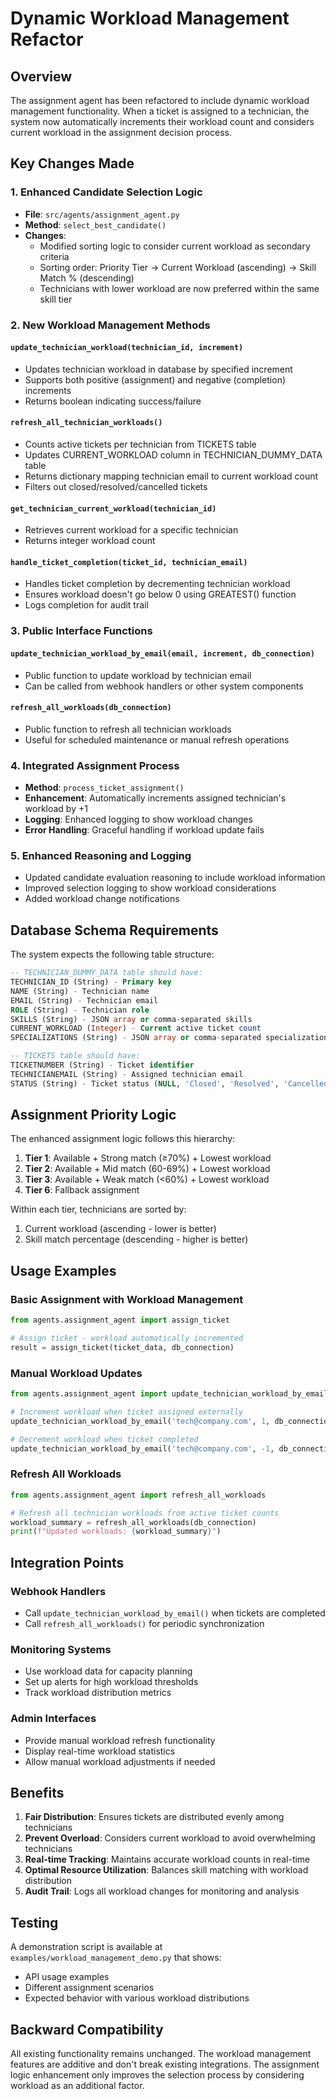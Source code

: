 # Dynamic Workload Management Refactor

## Overview
The assignment agent has been refactored to include dynamic workload management functionality. When a ticket is assigned to a technician, the system now automatically increments their workload count and considers current workload in the assignment decision process.

## Key Changes Made

### 1. Enhanced Candidate Selection Logic
- **File**: `src/agents/assignment_agent.py`
- **Method**: `select_best_candidate()`
- **Changes**: 
  - Modified sorting logic to consider current workload as secondary criteria
  - Sorting order: Priority Tier → Current Workload (ascending) → Skill Match % (descending)
  - Technicians with lower workload are now preferred within the same skill tier

### 2. New Workload Management Methods

#### `update_technician_workload(technician_id, increment)`
- Updates technician workload in database by specified increment
- Supports both positive (assignment) and negative (completion) increments
- Returns boolean indicating success/failure

#### `refresh_all_technician_workloads()`
- Counts active tickets per technician from TICKETS table
- Updates CURRENT_WORKLOAD column in TECHNICIAN_DUMMY_DATA table
- Returns dictionary mapping technician email to current workload count
- Filters out closed/resolved/cancelled tickets

#### `get_technician_current_workload(technician_id)`
- Retrieves current workload for a specific technician
- Returns integer workload count

#### `handle_ticket_completion(ticket_id, technician_email)`
- Handles ticket completion by decrementing technician workload
- Ensures workload doesn't go below 0 using GREATEST() function
- Logs completion for audit trail

### 3. Public Interface Functions

#### `update_technician_workload_by_email(email, increment, db_connection)`
- Public function to update workload by technician email
- Can be called from webhook handlers or other system components

#### `refresh_all_workloads(db_connection)`
- Public function to refresh all technician workloads
- Useful for scheduled maintenance or manual refresh operations

### 4. Integrated Assignment Process
- **Method**: `process_ticket_assignment()`
- **Enhancement**: Automatically increments assigned technician's workload by +1
- **Logging**: Enhanced logging to show workload changes
- **Error Handling**: Graceful handling if workload update fails

### 5. Enhanced Reasoning and Logging
- Updated candidate evaluation reasoning to include workload information
- Improved selection logging to show workload considerations
- Added workload change notifications

## Database Schema Requirements

The system expects the following table structure:

```sql
-- TECHNICIAN_DUMMY_DATA table should have:
TECHNICIAN_ID (String) - Primary key
NAME (String) - Technician name
EMAIL (String) - Technician email
ROLE (String) - Technician role
SKILLS (String) - JSON array or comma-separated skills
CURRENT_WORKLOAD (Integer) - Current active ticket count
SPECIALIZATIONS (String) - JSON array or comma-separated specializations

-- TICKETS table should have:
TICKETNUMBER (String) - Ticket identifier
TECHNICIANEMAIL (String) - Assigned technician email
STATUS (String) - Ticket status (NULL, 'Closed', 'Resolved', 'Cancelled')
```

## Assignment Priority Logic

The enhanced assignment logic follows this hierarchy:

1. **Tier 1**: Available + Strong match (≥70%) + Lowest workload
2. **Tier 2**: Available + Mid match (60-69%) + Lowest workload  
3. **Tier 3**: Available + Weak match (<60%) + Lowest workload
4. **Tier 6**: Fallback assignment

Within each tier, technicians are sorted by:
1. Current workload (ascending - lower is better)
2. Skill match percentage (descending - higher is better)

## Usage Examples

### Basic Assignment with Workload Management
```python
from agents.assignment_agent import assign_ticket

# Assign ticket - workload automatically incremented
result = assign_ticket(ticket_data, db_connection)
```

### Manual Workload Updates
```python
from agents.assignment_agent import update_technician_workload_by_email

# Increment workload when ticket assigned externally
update_technician_workload_by_email('tech@company.com', 1, db_connection)

# Decrement workload when ticket completed
update_technician_workload_by_email('tech@company.com', -1, db_connection)
```

### Refresh All Workloads
```python
from agents.assignment_agent import refresh_all_workloads

# Refresh all technician workloads from active ticket counts
workload_summary = refresh_all_workloads(db_connection)
print(f"Updated workloads: {workload_summary}")
```

## Integration Points

### Webhook Handlers
- Call `update_technician_workload_by_email()` when tickets are completed
- Call `refresh_all_workloads()` for periodic synchronization

### Monitoring Systems
- Use workload data for capacity planning
- Set up alerts for high workload thresholds
- Track workload distribution metrics

### Admin Interfaces
- Provide manual workload refresh functionality
- Display real-time workload statistics
- Allow manual workload adjustments if needed

## Benefits

1. **Fair Distribution**: Ensures tickets are distributed evenly among technicians
2. **Prevent Overload**: Considers current workload to avoid overwhelming technicians
3. **Real-time Tracking**: Maintains accurate workload counts in real-time
4. **Optimal Resource Utilization**: Balances skill matching with workload distribution
5. **Audit Trail**: Logs all workload changes for monitoring and analysis

## Testing

A demonstration script is available at `examples/workload_management_demo.py` that shows:
- API usage examples
- Different assignment scenarios
- Expected behavior with various workload distributions

## Backward Compatibility

All existing functionality remains unchanged. The workload management features are additive and don't break existing integrations. The assignment logic enhancement only improves the selection process by considering workload as an additional factor.
